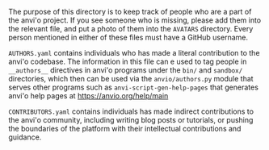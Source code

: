 The purpose of this directory is to keep track of people who are a
part of the anvi'o project. If you see someone who is missing,
please add them into the relevant file, and put a photo of them
into the `AVATARS` directory. Every person mentioned in either
of these files must have a GitHub username.

`AUTHORS.yaml` contains individuals who has made a literal contribution
to the anvi'o codebase. The information in this file can e used to
tag people in `__authors__` directives in anvi'o programs under the
`bin/` and `sandbox/` directories, which then can be used via the
`anvio/authors.py` module that serves other programs such as
`anvi-script-gen-help-pages` that generates anvi'o help pages at
https://anvio.org/help/main

`CONTRIBUTORS.yaml` contains individuals has made indirect contributions
to the anvi'o community, including writing blog posts or tutorials, or
pushing the boundaries of the platform with their intellectual
contributions and guidance.
